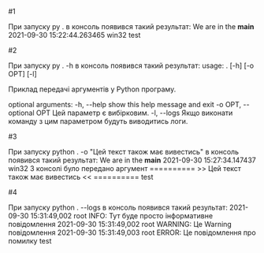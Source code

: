 #1

При запуску py . в консоль появився такий результат:
We are in the __main__
2021-09-30 15:22:44.263465
win32
test

#2

При запуску py . -h в консоль появився такий результат:
usage: . [-h] [-o OPT] [-l]

Приклад передачі аргументів у Python програму.

optional arguments:
  -h, --help            show this help message and exit
  -o OPT, --optional OPT
                        Цей параметр є вибірковим.
  -l, --logs            Якщо виконати команду з цим параметром будуть виводитись логи.

#3

При запуску python . -o "Цей текст також має вивестись" в консоль появився такий результат:
We are in the __main__
2021-09-30 15:27:34.147437
win32
З консолі було передано аргумент
 ========== >> Цей текст також має вивестись << ==========
test

#4 

При запуску python . --logs в консоль появився такий результат:
2021-09-30 15:31:49,002 root INFO: Тут буде просто інформативне повідомлення
2021-09-30 15:31:49,002 root WARNING: Це Warning повідомлення
2021-09-30 15:31:49,003 root ERROR: Це повідомлення про помилку
test